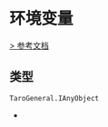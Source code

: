 # 环境变量
[> 参考文档
](https://developers.weixin.qq.com/miniprogram/dev/api/base/wx.env.html)
## 类型[​](env.html#类型)
```tsx
TaroGeneral.IAnyObject
```

-
